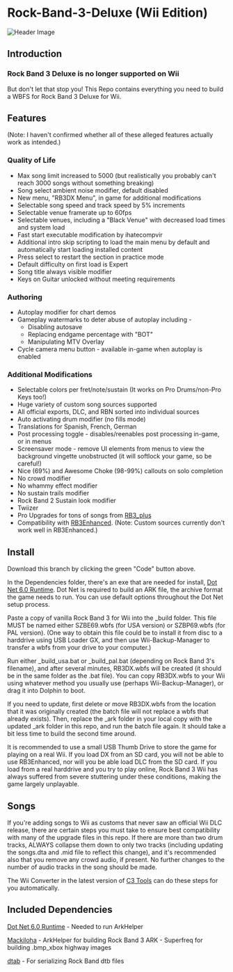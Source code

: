 # Rock-Band-3-Deluxe (Wii Edition)

![Header Image](dependencies/header.png)

## Introduction

### Rock Band 3 Deluxe is no longer supported on Wii ###

But don't let that stop you!
This Repo contains everything you need to build a WBFS for Rock Band 3 Deluxe for Wii.

## Features
(Note: I haven't confirmed whether all of these alleged features actually work as intended.)

### Quality of Life
* Max song limit increased to 5000 (but realistically you probably can't reach 3000 songs without something breaking)
* Song select ambient noise modifier, default disabled
* New menu, "RB3DX Menu", in game for additional modifications
* Selectable song speed and track speed by 5% increments
* Selectable venue framerate up to 60fps
* Selectable venues, including a "Black Venue" with decreased load times and system load
* Fast start executable modification by ihatecompvir
* Additional intro skip scripting to load the main menu by default and automatically start loading installed content
* Press select to restart the section in practice mode
* Default difficulty on first load is Expert
* Song title always visible modifier
* Keys on Guitar unlocked without meeting requirements

### Authoring
* Autoplay modifier for chart demos
* Gameplay watermarks to deter abuse of autoplay including -
    * Disabling autosave
    * Replacing endgame percentage with "BOT"
    * Manipulating MTV Overlay
* Cycle camera menu button - available in-game when autoplay is enabled

### Additional Modifications
* Selectable colors per fret/note/sustain (It works on Pro Drums/non-Pro Keys too!)
* Huge variety of custom song sources supported
* All official exports, DLC, and RBN sorted into individual sources
* Auto activating drum modifier (no fills mode)
* Translations for Spanish, French, German
* Post processing toggle - disables/reenables post processing in-game, or in menus
* Screensaver mode - remove UI elements from menus to view the background vingette unobstructed (it will softlock your game, so be careful!)
* Nice (69%) and Awesome Choke (98-99%) callouts on solo completion
* No crowd modifier
* No whammy effect modifier
* No sustain trails modifier
* Rock Band 2 Sustain look modifier
* Twiizer
* Pro Upgrades for tons of songs from [RB3_plus](https://github.com/rjkiv/rb3_plus)
* Compatibility with [RB3Enhanced](https://github.com/RBEnhanced/RB3Enhanced). (Note: Custom sources currently don't work well in RB3Enhanced.)

## Install

Download this branch by clicking the green "Code" button above.

In the Dependencies folder, there's an exe that are needed for install, [Dot Net 6.0 Runtime](https://dotnet.microsoft.com/en-us/download/dotnet/6.0/runtime).
Dot Net is required to build an ARK file, the archive format the game needs to run. You can use default options throughout the Dot Net setup process.

Paste a copy of vanilla Rock Band 3 for Wii into the _build folder. This file MUST be named either SZBE69.wbfs (for USA version) or SZBP69.wbfs (for PAL version).
(One way to obtain this file could be to install it from disc to a harddrive using USB Loader GX, and then use Wii-Backup-Manager to transfer a wbfs from your drive to your computer.)

Run either _build_usa.bat or _build_pal.bat (depending on Rock Band 3's filename), and after several minutes, RB3DX.wbfs will be created (it should be in the same folder as the .bat file).
You can copy RB3DX.wbfs to your Wii using whatever method you usually use (perhaps Wii-Backup-Manager), or drag it into Dolphin to boot.

If you need to update, first delete or move RB3DX.wbfs from the location that it was originally created (the batch file will not replace a wbfs that already exists).
Then, replace the _ark folder in your local copy with the updated _ark folder in this repo, and run the batch file again. It should take a bit less time to build the second time around.

It is recommended to use a small USB Thumb Drive to store the game for playing on a real Wii.
If you load DX from an SD card, you will not be able to use RB3Enhanced, nor will you be able load DLC from the SD card.
If you load from a real harddrive and you try to play online, Rock Band 3 Wii has always suffered from severe stuttering under these conditions, making the game largely unplayable.

## Songs

If you're adding songs to Wii as customs that never saw an official Wii DLC release, there are certain steps you must take to ensure best compatibility with many of the upgrade files in this repo.
If there are more than two drum tracks, ALWAYS collapse them down to only two tracks (including updating the songs.dta and .mid file to reflect this change), and it's recommended also that you remove any crowd audio, if present.
No further changes to the number of audio tracks in the song should be made.

The Wii Converter in the latest version of [C3 Tools](https://keepitfishy.com/rb3/c3tools/C3Tools.zip) can do these steps for you automatically.

## Included Dependencies

[Dot Net 6.0 Runtime](https://dotnet.microsoft.com/en-us/download/dotnet/6.0/runtime) - Needed to run ArkHelper

[Mackiloha](https://github.com/PikminGuts92/Mackiloha) - ArkHelper for building Rock Band 3 ARK - Superfreq for building .bmp_xbox highway images

[dtab](https://github.com/mtolly/dtab) - For serializing Rock Band dtb files
